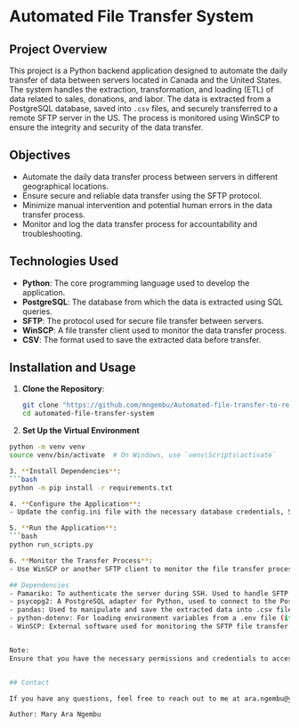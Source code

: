 # Automated File Transfer System

## Project Overview
This project is a Python backend application designed to automate the daily transfer of data between servers located in Canada and the United States. 
The system handles the extraction, transformation, and loading (ETL) of data related to sales, donations, and labor. The data is extracted from a PostgreSQL database, 
saved into `.csv` files, and securely transferred to a remote SFTP server in the US. The process is monitored using WinSCP to ensure the integrity and security of the data transfer.

## Objectives
- Automate the daily data transfer process between servers in different geographical locations.
- Ensure secure and reliable data transfer using the SFTP protocol.
- Minimize manual intervention and potential human errors in the data transfer process.
- Monitor and log the data transfer process for accountability and troubleshooting.

## Technologies Used
- **Python**: The core programming language used to develop the application.
- **PostgreSQL**: The database from which the data is extracted using SQL queries.
- **SFTP**: The protocol used for secure file transfer between servers.
- **WinSCP**: A file transfer client used to monitor the data transfer process.
- **CSV**: The format used to save the extracted data before transfer.

## Installation and Usage
1. **Clone the Repository**:
   ```bash
   git clone "https://github.com/mngembu/Automated-file-transfer-to-remote-server-Python-SQL-SFTP.git"
   cd automated-file-transfer-system

2. **Set Up the Virtual Environment** 
 ```bash
python -m venv venv
source venv/bin/activate  # On Windows, use `venv\Scripts\activate`

3. **Install Dependencies**:
```bash
python -m pip install -r requirements.txt

4. **Configure the Application**:
- Update the config.ini file with the necessary database credentials, SFTP server details, and other configuration settings.

5. **Run the Application**:
```bash
python run_scripts.py

6. **Monitor the Transfer Process**:
- Use WinSCP or another SFTP client to monitor the file transfer process and ensure successful completion.

## Dependencies
- Pamariko: To authenticate the server during SSH. Used to handle SFTP connections and file transfers.
- psycopg2: A PostgreSQL adapter for Python, used to connect to the PostgreSQL database and execute SQL queries.
- pandas: Used to manipulate and save the extracted data into .csv files.
- python-dotenv: For loading environment variables from a .env file (if used).
- WinSCP: External software used for monitoring the SFTP file transfer process.


Note:
Ensure that you have the necessary permissions and credentials to access the servers and databases involved in this project.


## Contact

If you have any questions, feel free to reach out to me at ara.ngembu@yahoo.com.

Author: Mary Ara Ngembu





   
